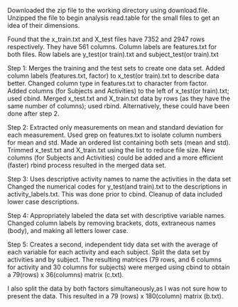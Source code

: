 
Downloaded the zip file to the working directory using download.file.
Unzipped the file to begin analysis
read.table for the small files to get an idea of their dimensions. 

Found that the x_train.txt and X_test files have 7352 and 2947 rows respectively. 
They have 561 columns. 
Column labels are features.txt for both files.
Row labels are y_test(or train).txt and subject_test(or train).txt


Step 1: Merges the training and the test sets to create one data set.
  Added column labels (features.txt, factor) to x_test(or train).txt to describe data better. Changed column type in features.txt to character from factor.  
  Added columns (for Subjects and Activities) to the left of x_test(or train).txt; used cbind.
  Merged x_test.txt and X_train.txt data by rows (as they have the same number of columns); used rbind. Alternatively, these could have been done after step 2. 


Step 2: Extracted only measurements on mean and standard deviation for each measurement. 
  Used grep on features.txt to isolate column numbers for mean and std. Made an ordered list containing both sets (mean and std). 
  Trimmed x_test.txt and X_train.txt using the list to reduce file size. New columns (for Subjects and Activities) could be added and a more efficient (faster) rbind process resulted in the merged data set.


Step 3: Uses descriptive activity names to name the activities in the data set
  Changed the numerical codes for y_test(and train).txt to the descriptions in activity_labels.txt. This was done prior to cbind. Cleanup of data included lower case descriptions.


Step 4: Appropriately labeled the data set with descriptive variable names. 
  Changed column labels by removing brackets, dots, extraneous names (body), and making all letters lower case.


Step 5: Creates a second, independent tidy data set with the average of each variable for each activity and each subject. 
  Split the data set by activities and by subject. The resulting matrices (79 rows, and 6 columns for activity and 30 columns for subjects) were merged using cbind to obtain a 79(rows) x 36(columns) matrix (c.txt). 

  I also split the data by both factors simultaneously,as I was not sure how to present the data. This resulted in a 79 (rows) x 180(column) matrix (b.txt).

